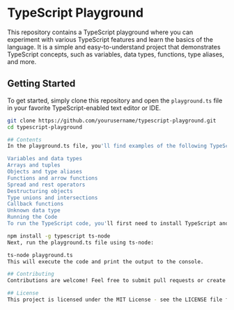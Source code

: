 # TypeScript Playground

This repository contains a TypeScript playground where you can experiment with various TypeScript features and learn the basics of the language. It is a simple and easy-to-understand project that demonstrates TypeScript concepts, such as variables, data types, functions, type aliases, and more.

## Getting Started

To get started, simply clone this repository and open the `playground.ts` file in your favorite TypeScript-enabled text editor or IDE.

```bash
git clone https://github.com/yourusername/typescript-playground.git
cd typescript-playground

## Contents
In the playground.ts file, you'll find examples of the following TypeScript features:

Variables and data types
Arrays and tuples
Objects and type aliases
Functions and arrow functions
Spread and rest operators
Destructuring objects
Type unions and intersections
Callback functions
Unknown data type
Running the Code
To run the TypeScript code, you'll first need to install TypeScript and ts-node globally:

npm install -g typescript ts-node
Next, run the playground.ts file using ts-node:

ts-node playground.ts
This will execute the code and print the output to the console.

## Contributing
Contributions are welcome! Feel free to submit pull requests or create issues to suggest improvements or new examples.

## License
This project is licensed under the MIT License - see the LICENSE file for details.
